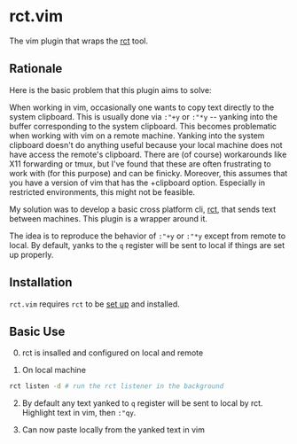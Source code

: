 # rct.vim

The vim plugin that wraps the [rct](https://github.com/jcocozza/rct) tool.

## Rationale

Here is the basic problem that this plugin aims to solve:

When working in vim, occasionally one wants to copy text directly to the system clipboard.
This is usually done via `:"+y` or `:"*y` -- yanking into the buffer corresponding to the system clipboard.
This becomes problematic when working with vim on a remote machine.
Yanking into the system clipboard doesn't do anything useful because your local machine does not have access the remote's clipboard.
There are (of course) workarounds like X11 forwarding or tmux, but I've found that these are often frustrating to work with (for this purpose) and can be finicky.
Moreover, this assumes that you have a version of vim that has the +clipboard option.
Especially in restricted environments, this might not be feasible.

My solution was to develop a basic cross platform cli, [rct](https://github.com/jcocozza/rct), that sends text between machines.
This plugin is a wrapper around it.

The idea is to reproduce the behavior of `:"+y` or `:"*y` except from remote to local.
By default, yanks to the `q` register will be sent to local if things are set up properly.

## Installation

`rct.vim` requires `rct` to be [set up](https://github.com/jcocozza/rct?tab=readme-ov-file#setup) and installed.

## Basic Use

0. rct is insalled and configured on local and remote

1. On local machine

```bash
rct listen -d # run the rct listener in the background
```

2. By default any text yanked to `q` register will be sent to local by rct. Highlight text in vim, then `:"qy`.

3. Can now paste locally from the yanked text in vim
